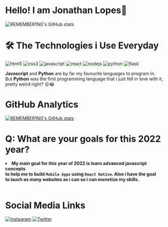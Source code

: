 
# Hello! I am Jonathan Lopes🌹

![REMEMBER1NG's GitHub stats](https://github-readme-stats.vercel.app/api?username=REMEMBER1NG&show_icons=true&theme=tokyonight)

# 🛠️ **The Technologies i Use Everyday**

<div style="display: inline-block;">
  <img align="center" alt="html5" src="https://img.shields.io/badge/HTML5-E34F26?style=for-the-badge&logo=html5&logoColor=white">
  <img align="center" alt="css3" src="https://img.shields.io/badge/CSS3-1572B6?style=for-the-badge&logo=css3&logoColor=white">
  <img align="center" alt="javascript" src="https://img.shields.io/badge/JavaScript-323330?style=for-the-badge&logo=javascript&logoColor=F7DF1E">
  <img align="center" alt="react" src="https://img.shields.io/badge/React-20232A?style=for-the-badge&logo=react&logoColor=61DAFB">
  <img align="center" alt="nodejs" src="https://img.shields.io/badge/Node.js-43853D?style=for-the-badge&logo=node.js&logoColor=white">
  <img align="center" alt="python" src="https://img.shields.io/badge/Python-14354C?style=for-the-badge&logo=python&logoColor=white">
  <img align="center" alt="flask" src="https://img.shields.io/badge/Flask-000000?style=for-the-badge&logo=flask&logoColor=white">
</div><br>

**Javascript** and **Python** are by far my favourite languages to program in.<br>
But **Python** was the first programming language that i just fell in love with it,<br>
pretty weird right? 😜😂
<br>

# GitHub Analytics

[![REMEMBER1NG's GitHub stats](https://github-readme-stats.vercel.app/api?username=REMEMBER1NG)](https://github.com/anuraghazra/github-readme-stats)

# **Q: What are your goals for this 2022 year?**<br>
<li><strong>My main goal for this year of 2022 is learn advanced javascript concepts<br>
  to help me to build <code>Mobile Apps</code> using <code>React Native</code>. Also i have the goal<br>
  to lauch as many websites as i can so i can monetize my skills.</strong>
</li>
<br>

# **Social Media Links**

[![Instagram](https://img.shields.io/badge/Instagram-E4405F?style=for-the-badge&logo=instagram&logoColor=white)](https://www.instagram.com/_johnyz/)
[![Twitter](https://img.shields.io/badge/Twitter-1DA1F2?style=for-the-badge&logo=twitter&logoColor=white)](https://twitter.com/notAllone0)
